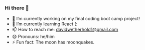 ### Hi there 👋

- 🔭 I’m currently working on my final coding boot camp project!
- 🌱 I’m currently learning React (:
- 📫 How to reach me: davidwetherhold1@gmail.com
- 😄 Pronouns: he/him
- ⚡ Fun fact: The moon has moonquakes.
